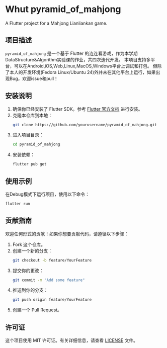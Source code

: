 # Whut pyramid_of_mahjong

A Flutter project for a Mahjong Lianliankan game.

## 项目描述

`pyramid_of_mahjong` 是一个基于 Flutter 的连连看游戏，作为本学期DataStructure&Algorithm实验课的作业，共四次迭代开发。
本项目支持多平台，可以在Android,iOS,Web,Linux,MacOS,Windows平台上调试和打包。
但除了本人的开发环境(Fedora Linux/Ubuntu 24)外并未在其他平台上运行，如果出现Bug，欢迎issue和pull！

## 安装说明

1. 确保你已经安装了 Flutter SDK。参考 [Flutter 官方文档](https://flutter.dev/docs/get-started/install) 进行安装。
2. 克隆本仓库到本地：
   ```bash
   git clone https://github.com/yourusername/pyramid_of_mahjong.git
   ```
3. 进入项目目录：
   ```bash
   cd pyramid_of_mahjong
   ```
4. 安装依赖：
   ```bash
   flutter pub get
   ```

## 使用示例

在Debug模式下运行项目，使用以下命令：
```bash
flutter run
```

## 贡献指南

欢迎任何形式的贡献！如果你想要贡献代码，请遵循以下步骤：

1. Fork 这个仓库。
2. 创建一个新的分支：
   ```bash
   git checkout -b feature/YourFeature
   ```
3. 提交你的更改：
   ```bash
   git commit -m "Add some feature"
   ```
4. 推送到你的分支：
   ```bash
   git push origin feature/YourFeature
   ```
5. 创建一个 Pull Request。

## 许可证

这个项目使用 MIT 许可证。有关详细信息，请查看 [LICENSE](LICENSE) 文件。